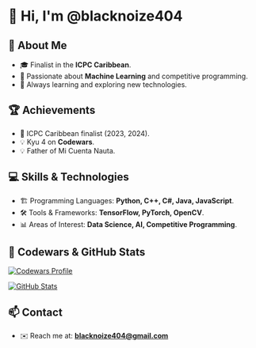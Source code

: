 # 👋 Hi, I'm @blacknoize404

## 🚀 About Me
- 🎓 Finalist in the **ICPC Caribbean**.
- 🤖 Passionate about **Machine Learning** and competitive programming.
- 📌 Always learning and exploring new technologies.

## 🏆 Achievements
- 🏅 ICPC Caribbean finalist (2023, 2024).
- 💡 Kyu 4 on **Codewars**.
- 💡 Father of Mi Cuenta Nauta.

## 💻 Skills & Technologies
- 🏗 Programming Languages: **Python, C++, C#, Java, JavaScript**.
- 🛠 Tools & Frameworks: **TensorFlow, PyTorch, OpenCV**.
- 📊 Areas of Interest: **Data Science, AI, Competitive Programming**.

## 🔗 Codewars & GitHub Stats
[![Codewars Profile](https://www.codewars.com/users/blacknoize404/badges/large)](https://www.codewars.com/users/blacknoize404)

[![GitHub Stats](https://github-readme-stats.vercel.app/api?username=blacknoize404&show_icons=true)](https://github.com/blacknoize404)

## 📫 Contact
- ✉️ Reach me at: **blacknoize404@gmail.com**
